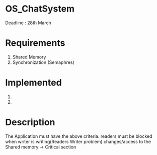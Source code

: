 # OS_ChatSystem
Deadline : 28th March

# Requirements
1. Shared Memory
2. Synchronization (Semaphres)

# Implemented
1.
2.

# Description
  The Application must have the above criteria. readers must be blocked when writer is writing(Readers Writer problem)
changes/access to the Shared memory -> Critical section
